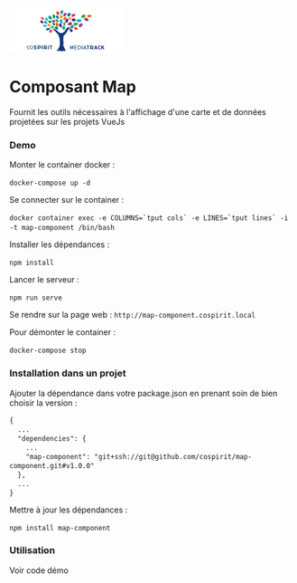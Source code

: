![CoSpirit](doc/logo.png)

# Composant Map #

Fournit les outils nécessaires à l'affichage d'une carte et de données projetées sur les projets VueJs

### Demo ###

Monter le container docker :

`docker-compose up -d`

Se connecter sur le container :

```docker container exec -e COLUMNS=`tput cols` -e LINES=`tput lines` -i -t map-component /bin/bash```

Installer les dépendances :

`npm install`

Lancer le serveur :

`npm run serve`

Se rendre sur la page web : `http://map-component.cospirit.local`

Pour démonter le container :

`docker-compose stop`

### Installation dans un projet ###

Ajouter la dépendance dans votre package.json en prenant soin de bien choisir la version :

```
{  
  ...  
  "dependencies": {
    ...
    "map-component": "git+ssh://git@github.com/cospirit/map-component.git#v1.0.0"
  },  
  ...  
}  
```

Mettre à jour les dépendances :

`npm install map-component`

### Utilisation ###

Voir code démo
